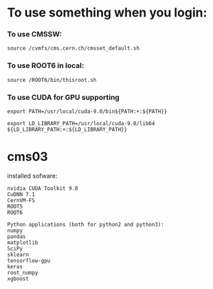 
# To use something when you login:

### To use CMSSW:
```
source /cvmfs/cms.cern.ch/cmsset_default.sh
```
### To use ROOT6 in local:
```
source /ROOT6/bin/thisroot.sh
```
### To use CUDA for GPU supporting
```
export PATH=/usr/local/cuda-9.0/bin${PATH:+:${PATH}}

export LD_LIBRARY_PATH=/usr/local/cuda-9.0/lib64 ${LD_LIBRARY_PATH:+:${LD_LIBRARY_PATH}}
```

# cms03
installed sofware:
```
nvidia CUDA Toolkit 9.0
CuDNN 7.1
CernVM-FS
ROOT5
ROOT6

Python applications (both for python2 and python3):
numpy
pandas
matplotlib
SciPy
sklearn
tensorflow-gpu
keras
root_numpy
xgboost
```
